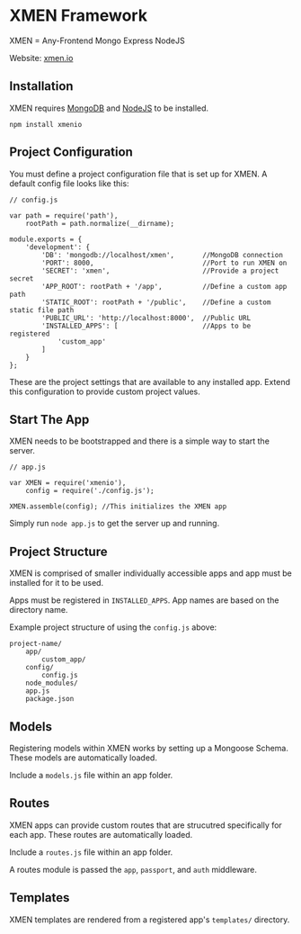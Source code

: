 # XMEN Framework

XMEN = Any-Frontend Mongo Express NodeJS

Website: [xmen.io](http://xmen.io)


## Installation

XMEN requires [MongoDB](https://www.mongodb.org/) and [NodeJS](https://nodejs.org/) to be installed.

    npm install xmenio


## Project Configuration

You must define a project configuration file that is set up for XMEN. A default
config file looks like this:

    // config.js

    var path = require('path'),
        rootPath = path.normalize(__dirname);

    module.exports = {
        'development': {
            'DB': 'mongodb://localhost/xmen',       //MongoDB connection
            'PORT': 8000,                           //Port to run XMEN on
            'SECRET': 'xmen',                       //Provide a project secret
            'APP_ROOT': rootPath + '/app',          //Define a custom app path
            'STATIC_ROOT': rootPath + '/public',    //Define a custom static file path
            'PUBLIC_URL': 'http://localhost:8000',  //Public URL
            'INSTALLED_APPS': [                     //Apps to be registered
                'custom_app'
            ]
        }
    };

These are the project settings that are available to any installed app. Extend
this configuration to provide custom project values.


## Start The App

XMEN needs to be bootstrapped and there is a simple way to start the server.

    // app.js

    var XMEN = require('xmenio'),
        config = require('./config.js');

    XMEN.assemble(config); //This initializes the XMEN app

Simply run `node app.js` to get the server up and running.


## Project Structure

XMEN is comprised of smaller individually accessible apps and app must be installed
for it to be used.

Apps must be registered in `INSTALLED_APPS`. App names are based on the directory name.

Example project structure of using the `config.js` above:

    project-name/
        app/
            custom_app/
        config/
            config.js
        node_modules/
        app.js
        package.json


## Models

Registering models within XMEN works by setting up a Mongoose Schema. These models
are automatically loaded.

Include a `models.js` file within an app folder.


## Routes

XMEN apps can provide custom routes that are strucutred specifically for each app.
These routes are automatically loaded.

Include a `routes.js` file within an app folder.

A routes module is passed the `app`, `passport`, and `auth` middleware.


## Templates

XMEN templates are rendered from a registered app's `templates/` directory.
